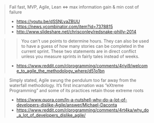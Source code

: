 > Fail fast, MVP, Agile, Lean <=> max information gain & min cost of failure
> - https://youtu.be/dSSNLyaZBUU
> - https://news.ycombinator.com/item?id=7378815
> - http://www.slideshare.net/chrisconley/redsnake-philly-2014


>> You can't use points to determine hours.
>> They can also be used to have a guess of how many stories can be completed in the current sprint.
> These two statements are in direct conflict unless you measure sprints in fairly tales instead of weeks.
> - https://www.reddit.com/r/programming/comments/4riyi9/welcome_to_agile_the_methodology_where/d51o1bn

> Simply stated, Agile swung the pendulum too far away from the waterfall methodology. It’s first incarnation was “eXtreme Programming” and some of its practices retain those extreme roots
> - https://www.quora.com/In-a-nutshell-why-do-a-lot-of-developers-dislike-Agile/answer/Michael-Daconta
> - https://www.reddit.com/r/programming/comments/4rt4ka/why_do_a_lot_of_developers_dislike_agile/
